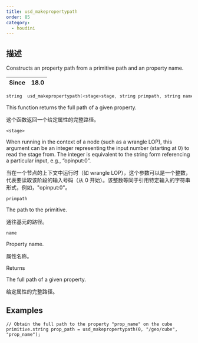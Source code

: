 ```yaml
---
title: usd_makepropertypath
order: 85
category:
  - houdini
---
```

    
## 描述

Constructs an property path from a primitive path and an property name.

| Since | 18.0 |
| ----- | ---- |

```c
string  usd_makepropertypath(<stage>stage, string primpath, string name)
```

This function returns the full path of a given property.

这个函数返回一个给定属性的完整路径。

`<stage>`

When running in the context of a node (such as a wrangle LOP), this argument
can be an integer representing the input number (starting at 0) to read the
stage from. The integer is equivalent to the string form referencing a
particular input, e.g., “opinput:0”.

当在一个节点的上下文中运行时（如 wrangle
LOP），这个参数可以是一个整数，代表要读取该阶段的输入号码（从 0 开始）。该整数等同于引用特定输入的字符串形式，例如，"opinput:0"。

`primpath`

The path to the primitive.

通往基元的路径。

`name`

Property name.

属性名称。

Returns

The full path of a given property.

给定属性的完整路径。

## Examples

    // Obtain the full path to the property "prop_name" on the cube primitive.string prop_path = usd_makepropertypath(0, "/geo/cube", "prop_name");
